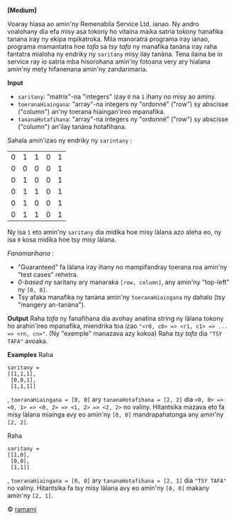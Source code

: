 __[Medium]__

Voaray hiasa ao amin'ny Remenabila Service Ltd. ianao. Ny andro voalohany dia efa misy asa tokony ho vitaina maika satria tokony hanafika tanana iray ny ekipa mpikatroka. Mila manoratra programa iray ianao, programa mamantatra hoe *tafa* sa *tsy tafa* ny manafika tanàna iray raha fantatra mialoha ny endriky ny `saritany` misy ilay tanàna. Tena ilaina be io service ray io satria mba hisorohana amin'ny fotoana very ary hialana amin'ny mety hifanenana amin'ny zandarimaria.

__Input__
- `saritany`: "matrix"-na "integers" izay `0` na `1` ihany no misy ao aminy.
- `toeranaHiaingana`: "array"-na integers ny "ordonné" ("row") sy abscisse ("column") an'ny toerana hiaingan'ireo mpanafika.
- `tananaHotafihana`: "array"-na integers ny "ordonné" ("row") sy abscisse ("column") an'ilay tanàna hotafihana.

Sahala amin'izao ny endriky ny `sarintany` : 
<table>
  <tr><td>0</td><td>1</td><td>1</td><td>0</td><td>1</td></tr>
  <tr><td>0</td><td>0</td><td>0</td><td>0</td><td>1</td></tr>
  <tr><td>0</td><td>1</td><td>0</td><td>0</td><td>1</td></tr>
  <tr><td>0</td><td>1</td><td>1</td><td>0</td><td>1</td></tr>
  <tr><td>0</td><td>1</td><td>0</td><td>0</td><td>1</td></tr>
  <tr><td>0</td><td>1</td><td>1</td><td>0</td><td>1</td></tr>
</table>

Ny isa `1` eto amin'ny `saritany` dia midika hoe misy làlana azo aleha eo, ny isa `0` kosa midika hoe tsy misy làlana.

*Fanamarihana* : 
- "Guaranteed" fa làlana iray ihany no mampifandray toerana roa amin'ny "test cases" rehetra.
- *0-based* ny saritany ary manaraka `[row, column]`, any amin'ny "top-left" ny `[0, 0]`.
- Tsy afaka manafika ny tanàna amin'ny `toeranaHiaingana` ny dahalo (tsy "mangery an-tanàna").

__Output__
Raha *tafa* ny fanafihana dia avohay anatina string ny làlana tokony ho arahin'ireo mpanafika, miendrika toa izao `"<r0, c0> => <r1, c1> => ... => <rn, cn>"`. (Ny "exemple" manazava azy kokoa)
Raha *tsy tafa* dia `"TSY TAFA"` avoaka.

__Examples__
Raha 
```
saritany = 
[[1,1,1], 
 [0,0,1], 
 [1,1,1]]
```
, `toeranaHiaingana = [0, 0]` ary `tananaHotafihana = [2, 2]` dia `<0, 0> => <0, 1> => <0, 2> => <1, 2> => <2, 2>` no valiny. Hitantsika mazava eto fa misy làlana miainga avy eo amin'ny `[0, 0]` mandrapahatonga any amin'ny `[2, 2]`.

Raha 
```
saritany = 
[[1,0], 
 [0,0], 
 [1,1]]
```
, `toeranaHiaingana = [0, 0]` ary `tananaHotafihana = [2, 1]` dia `"TSY TAFA"` no valiny. Hitantsika fa tsy misy làlana avy eo amin'ny `[0, 0]` makany amin'ny `[2, 1]`.
 
 © [ramamj](https://app.codesignal.com/profile/ramamj)
